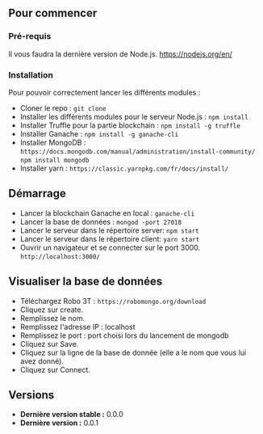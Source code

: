 ## Pour commencer

### Pré-requis
Il vous faudra la dernière version de Node.js.
https://nodejs.org/en/

### Installation

Pour pouvoir correctement lancer les différents modules :

* Cloner le repo :
``git clone``
* Installer les différents modules pour le serveur Node.js :
``npm install``
* Installer Truffle pour la partie blockchain :
``npm install -g truffle``
* Installer Ganache :
``npm install -g ganache-cli``
* Installer MongoDB :
``https://docs.mongodb.com/manual/administration/install-community/``
``npm install mongodb``
* Installer yarn :
``https://classic.yarnpkg.com/fr/docs/install/``


## Démarrage

* Lancer la blockchain Ganache en local :
``ganache-cli``
* Lancer la base de données :
``mongod -port 27018``
* Lancer le serveur dans le répertoire server:
``npm start``
* Lancer le serveur dans le répertoire client:
``yarn start``
* Ouvrir un navigateur et se connecter sur le port 3000.
``http://localhost:3000/``

## Visualiser la base de données

* Téléchargez Robo 3T :
``https://robomongo.org/download``
* Cliquez sur create.
* Remplissez le nom.
* Remplissez l'adresse IP : localhost
* Remplissez le port : port choisi lors du lancement de mongodb
* Cliquez sur Save.
* Cliquez sur la ligne de la base de donnée (elle a le nom que vous lui avez donné).
* Cliquez sur Connect.


## Versions
* **Dernière version stable :** 0.0.0
* **Dernière version :** 0.0.1

